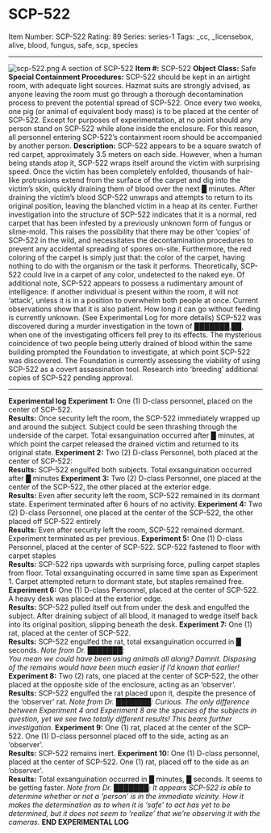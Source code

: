 # SCP-522
Item Number: SCP-522
Rating: 89
Series: series-1
Tags: _cc, _licensebox, alive, blood, fungus, safe, scp, species

---

![scp-522.png](https://scp-wiki.wdfiles.com/local--files/scp-522/scp-522.png)
A section of SCP-522
**Item #:** SCP-522
**Object Class:** Safe
**Special Containment Procedures:** SCP-522 should be kept in an airtight room, with adequate light sources. Hazmat suits are strongly advised, as anyone leaving the room must go through a thorough decontamination process to prevent the potential spread of SCP-522.
Once every two weeks, one pig (or animal of equivalent body mass) is to be placed at the center of SCP-522.
Except for purposes of experimentation, at no point should any person stand on SCP-522 while alone inside the enclosure. For this reason, all personnel entering SCP-522’s containment room should be accompanied by another person.
**Description:** SCP-522 appears to be a square swatch of red carpet, approximately 3.5 meters on each side. However, when a human being stands atop it, SCP-522 wraps itself around the victim with surprising speed. Once the victim has been completely enfolded, thousands of hair-like protrusions extend from the surface of the carpet and dig into the victim’s skin, quickly draining them of blood over the next █ minutes. After draining the victim’s blood SCP-522 unwraps and attempts to return to its original position, leaving the blanched victim in a heap at its center.
Further investigation into the structure of SCP-522 indicates that it is a normal, red carpet that has been infested by a previously unknown form of fungus or slime-mold. This raises the possibility that there may be other ‘copies’ of SCP-522 in the wild, and necessitates the decontamination procedures to prevent any accidental spreading of spores on-site.
Furthermore, the red coloring of the carpet is simply just that: the color of the carpet, having nothing to do with the organism or the task it performs. Theoretically, SCP-522 could live in a carpet of any color, undetected to the naked eye.
Of additional note, SCP-522 appears to possess a rudimentary amount of intelligence: if another individual is present within the room, it will not ‘attack’, unless it is in a position to overwhelm both people at once. Current observations show that it is also patient. How long it can go without feeding is currently unknown. (See Experimental Log for more details)
SCP-522 was discovered during a murder investigation in the town of ███████,██, when one of the investigating officers fell prey to its effects. The mysterious coincidence of two people being utterly drained of blood within the same building prompted the Foundation to investigate, at which point SCP-522 was discovered.
The Foundation is currently assessing the viability of using SCP-522 as a covert assassination tool. Research into ‘breeding’ additional copies of SCP-522 pending approval.
* * *
**Experimental log**
**Experiment 1:** One (1) D-class personnel, placed on the center of SCP-522.  
**Results:** Once security left the room, the SCP-522 immediately wrapped up and around the subject. Subject could be seen thrashing through the underside of the carpet. Total exsanguination occurred after █ minutes, at which point the carpet released the drained victim and returned to its original state.
**Experiment 2:** Two (2) D-class Personnel, both placed at the center of SCP-522:  
**Results:** SCP-522 engulfed both subjects. Total exsanguination occurred after █ minutes
**Experiment 3:** Two (2) D-class Personnel, one placed at the center of the SCP-522, the other placed at the exterior edge.  
**Results:** Even after security left the room, SCP-522 remained in its dormant state. Experiment terminated after 6 hours of no activity.
**Experiment 4:** Two (2) D-class Personnel, one placed at the center of the SCP-522, the other placed off SCP-522 entirely  
**Results:** Even after security left the room, SCP-522 remained dormant. Experiment terminated as per previous.
**Experiment 5:** One (1) D-class Personnel, placed at the center of SCP-522. SCP-522 fastened to floor with carpet staples  
**Results:** SCP-522 rips upwards with surprising force, pulling carpet staples from floor. Total exsanguinating occurred in same time span as Experiment 1. Carpet attempted return to dormant state, but staples remained free.
**Experiment 6:** One (1) D-class Personnel, placed at the center of SCP-522. A heavy desk was placed at the exterior edge.  
**Results:** SCP-522 pulled itself out from under the desk and engulfed the subject. After draining subject of all blood, it managed to wedge itself back into its original position, slipping beneath the desk.
**Experiment 7:** One (1) rat, placed at the center of SCP-522.  
**Results:** SCP-522 engulfed the rat, total exsanguination occurred in █ seconds.
_Note from Dr. ███████:  
You mean we could have been using animals all along? Damnit. Disposing of the remains would have been much easier if I’d known that earlier!_
**Experiment 8:** Two (2) rats, one placed at the center of SCP-522, the other placed at the opposite side of the enclosure, acting as an ‘observer’.  
**Results:** SCP-522 engulfed the rat placed upon it, despite the presence of the ‘observer’ rat.
_Note from Dr. ███████: Curious. The only difference between Experiment 4 and Experiment 8 are the species of the subjects in question, yet we see two totally different results! This bears further investigation._
**Experiment 9:** One (1) rat, placed at the center of the SCP-522. One (1) D-class personnel placed off to the side, acting as an ‘observer’.  
**Results:** SCP-522 remains inert.
**Experiment 10:** One (1) D-class personnel, placed at the center of SCP-522. One (1) rat, placed off to the side as an ‘observer’.  
**Results:** Total exsanguination occurred in █ minutes, █ seconds. It seems to be getting faster.
_Note from Dr. ███████: It appears SCP-522 is able to determine whether or not a ‘person’ is in the immediate vicinity. How it makes the determination as to when it is ‘safe’ to act has yet to be determined, but it does not seem to ‘realize’ that we’re observing it with the cameras._
**END EXPERIMENTAL LOG**
